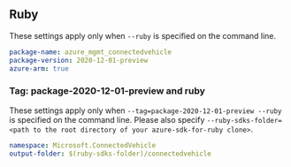 ## Ruby

These settings apply only when `--ruby` is specified on the command line.

```yaml
package-name: azure_mgmt_connectedvehicle
package-version: 2020-12-01-preview
azure-arm: true
```

### Tag: package-2020-12-01-preview and ruby

These settings apply only when `--tag=package-2020-12-01-preview --ruby` is specified on the command line.
Please also specify `--ruby-sdks-folder=<path to the root directory of your azure-sdk-for-ruby clone>`.

```yaml $(tag) == 'package-2020-12-01-preview' && $(ruby)
namespace: Microsoft.ConnectedVehicle
output-folder: $(ruby-sdks-folder)/connectedvehicle
```